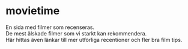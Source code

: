# movietime
En sida med filmer som recenseras. <br>
De mest älskade filmer som vi starkt kan rekommendera. <br>
Här hittas även länkar till mer utförliga recentioner och fler bra film tips.
